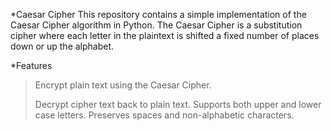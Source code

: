 *Caesar Cipher
This repository contains a simple implementation of the Caesar Cipher algorithm in Python. The Caesar Cipher is a substitution cipher where each letter in the plaintext is shifted a fixed number of places down or up the alphabet.

*Features
>Encrypt plain text using the Caesar Cipher.
>
>Decrypt cipher text back to plain text.
>Supports both upper and lower case letters.
>Preserves spaces and non-alphabetic characters.
